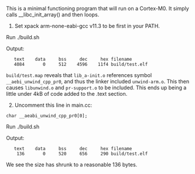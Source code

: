 This is a minimal functioning program that will run on a Cortex-M0. It simply calls __libc_init_array() and then loops. 

1) Set xpack arm-none-eabi-gcc v11.3 to be first in your PATH.

Run ./build.sh

Output:

```
   text    data     bss     dec     hex filename
   4084       0     512    4596    11f4 build/test.elf
```

`build/test.map` reveals that `lib_a-init.o` references symbol `__aebi_unwind_cpp_pr0`, and thus the linker included `unwind-arm.o`. This then causes `libunwind.o` and `pr-support.o` to be included.
This ends up being a little under 4kB of code added to the .text section.

2) Uncomment this line in main.cc:

```
char __aeabi_unwind_cpp_pr0[0];
```

Run ./build.sh

Output:

```
   text    data     bss     dec     hex filename
    136       0     520     656     290 build/test.elf
```

We see the size has shrunk to a reasonable 136 bytes.



